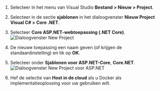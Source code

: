 1. Selecteer in het menu van Visual Studio **Bestand > Nieuw > Project**. 

1. Selecteer in de sectie **sjablonen** in het dialoogvenster **Nieuw Project** **Visual C# > Core .NET**.

1. Selecteer **Core ASP.NET-webtoepassing (.NET Core)**.
    ![Dialoogvenster New Project](./media/vs-docker-create-aspnetcore-app/create-new-project.png)

1. De nieuwe toepassing een naam geven (of krijgen de standaardinstelling) en tik op **OK**.  

1. Selecteer onder **Sjablonen voor ASP.NET-Core**, **Core.NET**.
    ![Dialoogvenster New Project voor ASP.NET](./media/vs-docker-create-aspnetcore-app/aspnet-core-template.png)

1. Hef de selectie van **Host in de cloud** als u Docker als implementatieoplossing voor uw gebruiken wilt.

